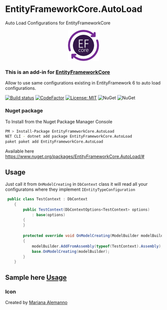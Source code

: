 # EntityFrameworkCore.AutoLoad
Auto Load Configurations for EntityFrameworkCore

<p align="center">
  <img src="EntityFrameworkCore.AutoLoad.jpg" alt="AutoLoad" width="100"/>
</p>

### This is an add-in for [EntityFrameworkCore](https://github.com/aspnet/EntityFrameworkCore/) 

Allow to use same configurations existing in EntityFramework 6 to auto load configurations.

[![Build status](https://ci.appveyor.com/api/projects/status/nlihfujfdw0x4l4r?svg=true)](https://ci.appveyor.com/project/davidrevoledo/microsoft-entityframeworkcore-autoload)
[![CodeFactor](https://www.codefactor.io/repository/github/davidrevoledo/entityframeworkcore.autoload/badge)](https://www.codefactor.io/repository/github/davidrevoledo/entityframeworkcore.autoload)
[![License: MIT](https://img.shields.io/badge/License-MIT-yellow.svg)](https://opensource.org/licenses/MIT)
![NuGet](https://img.shields.io/nuget/v/EntityFrameworkCore.AutoLoad.svg)
![NuGet](https://img.shields.io/nuget/dt/EntityFrameworkCore.AutoLoad.svg)

### Nuget package

To Install from the Nuget Package Manager Console 

```sh
PM > Install-Package EntityFrameworkCore.AutoLoad 
NET CLI - dotnet add package EntityFrameworkCore.AutoLoad
paket paket add EntityFrameworkCore.AutoLoad
```
Available here https://www.nuget.org/packages/EntityFrameworkCore.AutoLoad/#

## Usage

Just call it from `OnModelCreating` in `DbContext` class it will read all your configuratons where they implement `IEntityTypeConfiguration`

``` C#
 public class TestContext : DbContext
    {
        public TestContext(DbContextOptions<TestContext> options)
            : base(options)
        {
        }

        protected override void OnModelCreating(ModelBuilder modelBuilder)
        {
            modelBuilder.AddFromAssembly(typeof(TestContext).Assembly);
            base.OnModelCreating(modelBuilder);
        }
    }
```
## Sample here [Usage](https://github.com/davidrevoledo/Microsoft.EntityFrameworkCore.AutoLoad/tree/master/src/Microsoft.EntityFrameworkCore.AutoLoad.Usage) 

### Icon
Created by [Mariana Alemanno](https://www.behance.net/mariana-alemanno)

